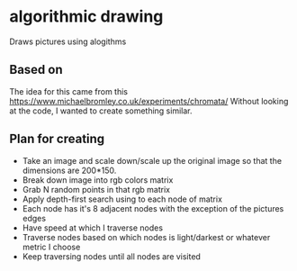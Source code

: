 # algorithmic drawing
Draws pictures using alogithms


## Based on
The idea for this came from this https://www.michaelbromley.co.uk/experiments/chromata/
Without looking at the code, I wanted to create something similar.


## Plan for creating
* Take an image and scale down/scale up the original image so that the dimensions are 200*150.
* Break down image into rgb colors matrix
* Grab N random points in that rgb matrix
* Apply depth-first search using to each node of matrix
* Each node has it's 8 adjacent nodes with the exception of the pictures edges
* Have speed at which I traverse nodes
* Traverse nodes based on which nodes is light/darkest or whatever metric I choose
* Keep traversing nodes until all nodes are visited
